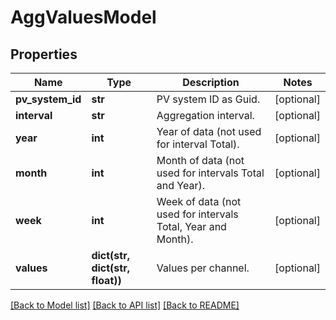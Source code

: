 # AggValuesModel

## Properties
Name | Type | Description | Notes
------------ | ------------- | ------------- | -------------
**pv_system_id** | **str** | PV system ID as Guid. | [optional] 
**interval** | **str** | Aggregation interval. | [optional] 
**year** | **int** | Year of data (not used for interval Total). | [optional] 
**month** | **int** | Month of data (not used for intervals Total and Year). | [optional] 
**week** | **int** | Week of data (not used for intervals Total, Year and Month). | [optional] 
**values** | **dict(str, dict(str, float))** | Values per channel. | [optional] 

[[Back to Model list]](../README.md#documentation-for-models) [[Back to API list]](../README.md#documentation-for-api-endpoints) [[Back to README]](../README.md)


